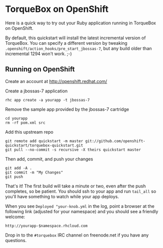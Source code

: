 TorqueBox on OpenShift
======================

Here is a quick way to try out your Ruby application running in
TorqueBox on OpenShift.

By default, this quickstart will install the latest incremental
version of TorqueBox. You can specify a different version by tweaking
`.openshift/action_hooks/pre_start_jbossas-7`, but any build older 
than incremental 1294 won't work. ;-)

Running on OpenShift
--------------------

Create an account at http://openshift.redhat.com/

Create a jbossas-7 application

    rhc app create -a yourapp -t jbossas-7

Remove the sample app provided by the jbossas-7 cartridge

    cd yourapp
    rm -rf pom.xml src

Add this upstream repo

    git remote add quickstart -m master git://github.com/openshift-quickstart/torquebox-quickstart.git
    git pull --no-commit -s recursive -X theirs quickstart master

Then add, commit, and push your changes

    git add -A .
    git commit -m "My Changes"
    git push

That's it! The first build will take a minute or two, even after the
push completes, so be patient. You should ssh to your app and run
`tail_all` so you'll have something to watch while your app deploys.

When you see `Deployed "your-knob.yml` in the log, point a browser at
the following link (adjusted for your namespace) and you should see a
friendly welcome:

    http://yourapp-$namespace.rhcloud.com

Drop in to the `#torquebox` IRC channel on freenode.net if you have any
questions.
